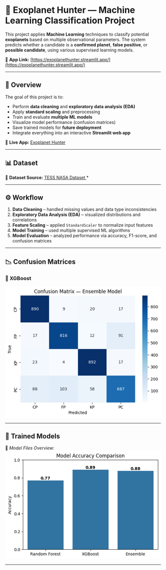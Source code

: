 # 🌌 Exoplanet Hunter — Machine Learning Classification Project

This project applies **Machine Learning** techniques to classify potential **exoplanets** based on multiple observational parameters.
The system predicts whether a candidate is a **confirmed planet**, **false positive**, or **possible candidate**, using various supervised learning models.

🔗 **App Link:** [https://exoplanethunter.streamlit.app/](https://exoplanethunter.streamlit.app/)

---

## 🚀 Overview

The goal of this project is to:

- Perform **data cleaning** and **exploratory data analysis (EDA)**
- Apply **standard scaling** and preprocessing
- Train and evaluate **multiple ML models**
- Visualize model performance (confusion matrices)
- Save trained models for **future deployment**
- Integrate everything into an interactive **Streamlit web app**

🔗 **Live App:** [Exoplanet Hunter](https://exoplanethunter.streamlit.app/)

---

## 📊 Dataset

📂 **Dataset Source:**
[TESS NASA Dataset ](https://exoplanetarchive.ipac.caltech.edu/cgi-bin/TblView/nph-tblView?app=ExoTbls&config=TOI)*

---

## ⚙️ Workflow

1. **Data Cleaning** – handled missing values and data type inconsistencies
2. **Exploratory Data Analysis (EDA)** – visualized distributions and correlations
3. **Feature Scaling** – applied `StandardScaler` to normalize input features
4. **Model Training** – used multiple supervised ML algorithms
5. **Model Evaluation** – analyzed performance via accuracy, F1-score, and confusion matrices

---

## 📉 Confusion Matrices

### 🔹 XGBoost

![XGBoost Confusion Matrix](img\confusion-matrix.png)

---

## 🧩 Trained Models

📸 *Model Files Overview:*
![Trained Models Directory](img/trained-models.png)

---
